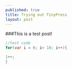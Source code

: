 ```yaml
---
published: true
title: Trying out TinyPress
layout: post
---
```

###This is a test post!

```c#
//test code
for(var i = 0; i< 10; i++){

1++;
}

```
